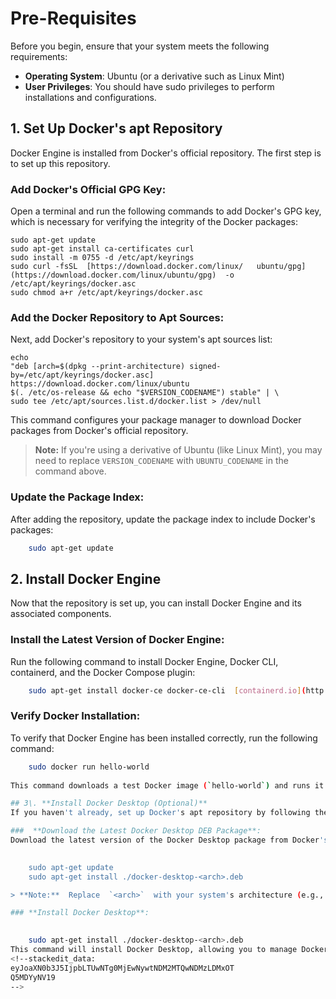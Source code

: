


# Pre-Requisites

Before you begin, ensure that your system meets the following requirements:

-    **Operating System**: Ubuntu (or a derivative such as Linux Mint)
-    **User Privileges**: You should have sudo privileges to perform installations and configurations.

## 1\. Set Up Docker's apt Repository

Docker Engine is installed from Docker's official repository. The first step is to set up this repository.

###  **Add Docker's Official GPG Key**:

 Open a terminal and run the following commands to add Docker's GPG key, which is necessary for verifying the integrity of the Docker packages:
 

	sudo apt-get update
	sudo apt-get install ca-certificates curl
	sudo install -m 0755 -d /etc/apt/keyrings
	sudo curl -fsSL  [https://download.docker.com/linux/   ubuntu/gpg](https://download.docker.com/linux/ubuntu/gpg)  -o /etc/apt/keyrings/docker.asc
	sudo chmod a+r /etc/apt/keyrings/docker.asc


### **Add the Docker Repository to Apt Sources**:
Next, add Docker's repository to your system's apt sources list:

	echo 
    "deb [arch=$(dpkg --print-architecture) signed-by=/etc/apt/keyrings/docker.asc]  https://download.docker.com/linux/ubuntu 
	$(. /etc/os-release && echo "$VERSION_CODENAME") stable" | \
	sudo tee /etc/apt/sources.list.d/docker.list > /dev/null
This command configures your package manager to download Docker packages from Docker's official repository.

 >**Note:**  If you're using a derivative of Ubuntu (like Linux Mint), you may need to replace  `VERSION_CODENAME`  with  `UBUNTU_CODENAME`  in the command above.


### **Update the Package Index**:
After adding the repository, update the package index to include Docker's packages:

```bash
	sudo apt-get update
```

## 2\. Install Docker Engine
Now that the repository is set up, you can install Docker Engine and its associated components.

###  **Install the Latest Version of Docker Engine**:
Run the following command to install Docker Engine, Docker CLI, containerd, and the Docker Compose plugin:

```bash	
    sudo apt-get install docker-ce docker-ce-cli  [containerd.io](http://containerd.io/)  docker-buildx-plugin docker-compose-plugin
 ```


### **Verify Docker Installation**:

To verify that Docker Engine has been installed correctly, run the following command:

```bash
	sudo docker run hello-world
	
This command downloads a test Docker image (`hello-world`) and runs it in a container. If Docker is installed correctly, you will see a message confirming that the installation was successful.

## 3\. **Install Docker Desktop (Optional)**
If you haven't already, set up Docker's apt repository by following the steps in  **Step 1**  above.

###  **Download the Latest Docker Desktop DEB Package**:
Download the latest version of the Docker Desktop package from Docker's official website  [https://desktop.docker.com/linux/main/amd64/docker-desktop-amd64.deb?utm_source=docker[…]*_ga_XJWPQMJYHQ*MTcyMzg2NzU0Ni4yLjEuMTcyMzg2Nzg3Mi40OC4wLjA](https://desktop.docker.com/linux/main/amd64/docker-desktop-amd64.deb?utm_source=docker&utm_medium=webreferral&utm_campaign=docs-driven-download-linux-amd64&_gl=1*htpd6r*_ga*MjQyMzUyODk1LjE3MjM4MDUyNzM.*_ga_XJWPQMJYHQ*MTcyMzg2NzU0Ni4yLjEuMTcyMzg2Nzg3Mi40OC4wLjA). or use the following command to download it:

	
	sudo apt-get update
	sudo apt-get install ./docker-desktop-<arch>.deb

> **Note:**  Replace  `<arch>`  with your system's architecture (e.g.,  `amd64`).

### **Install Docker Desktop**:

	
	sudo apt-get install ./docker-desktop-<arch>.deb
This command will install Docker Desktop, allowing you to manage Docker through a user-friendly graphical interface.
<!--stackedit_data:
eyJoaXN0b3J5IjpbLTUwNTg0MjEwNywtNDM2MTQwNDMzLDMxOT
Q5MDYyNV19
-->
